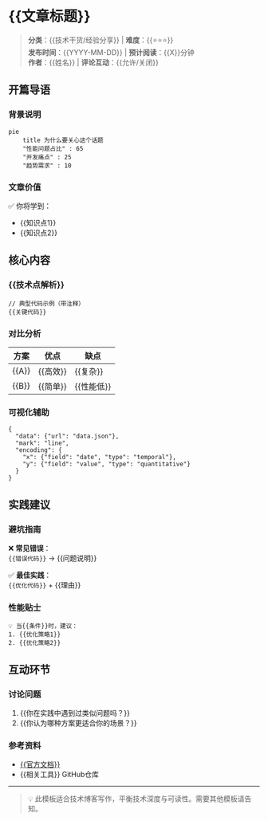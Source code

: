 # {{文章标题}}

> **分类**：{{技术干货/经验分享}} | **难度**：{{⭐️⭐️⭐️}}  
> **发布时间**：{{YYYY-MM-DD}} | **预计阅读**：{{X}}分钟  
> **作者**：{{姓名}} | **评论互动**：{{允许/关闭}}  

## 开篇导语
### 背景说明
```mermaid
pie
    title 为什么要关心这个话题
    "性能问题占比" : 65
    "开发痛点" : 25
    "趋势需求" : 10
```

### 文章价值
✅ 你将学到：  
- {{知识点1}}  
- {{知识点2}}  

## 核心内容
### {{技术点解析}}
```{{语言}}
// 典型代码示例（带注释）
{{关键代码}}
```

### 对比分析
| 方案 | 优点 | 缺点 |
|------|------|------|
| {{A}} | {{高效}} | {{复杂}} |
| {{B}} | {{简单}} | {{性能低}} |

### 可视化辅助
```vega-lite
{
  "data": {"url": "data.json"},
  "mark": "line",
  "encoding": {
    "x": {"field": "date", "type": "temporal"},
    "y": {"field": "value", "type": "quantitative"}
  }
}
```

## 实践建议
### 避坑指南
❌ **常见错误**：  
`{{错误代码}}` → {{问题说明}}  

✅ **最佳实践**：  
`{{优化代码}}` + {{理由}}  

### 性能贴士
```text
💡 当{{条件}}时，建议：
1. {{优化策略1}}
2. {{优化策略2}}
```

## 互动环节
### 讨论问题
1. {{你在实践中遇到过类似问题吗？}}  
2. {{你认为哪种方案更适合你的场景？}}  

### 参考资料
- [{{官方文档}}]({{链接}})  
- {{相关工具}} GitHub仓库  

---
> 💡 此模板适合技术博客写作，平衡技术深度与可读性。需要其他模板请告知。
